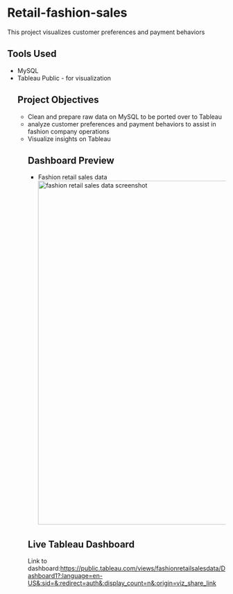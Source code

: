 # Retail-fashion-sales
This project visualizes customer preferences and payment behaviors
## Tools Used
- MySQL
- Tableau Public - for visualization
  ## Project Objectives
  - Clean and prepare raw data on MySQL to be ported over to Tableau
  - analyze customer preferences and payment behaviors to assist in fashion company operations
  - Visualize insights on Tableau
    ## Dashboard Preview
    - Fashion retail sales data <img width="1625" height="792" alt="fashion retail sales data screenshot" src="https://github.com/user-attachments/assets/b4a1b854-479b-4ded-a3db-2e121fe6f563" />
    ## Live Tableau Dashboard
    Link to dashboard:https://public.tableau.com/views/fashionretailsalesdata/Dashboard1?:language=en-US&:sid=&:redirect=auth&:display_count=n&:origin=viz_share_link
